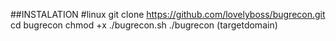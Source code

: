 ##INSTALATION
#linux
git clone https://github.com/lovelyboss/bugrecon.git
cd bugrecon
chmod +x ./bugrecon.sh
./bugrecon (targetdomain)
